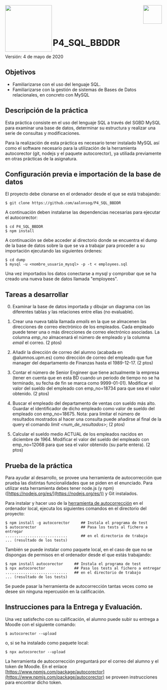 
<img  align="left" width="150" style="float: left;" src="https://www.upm.es/sfs/Rectorado/Gabinete%20del%20Rector/Logos/UPM/CEI/LOGOTIPO%20leyenda%20color%20JPG%20p.png">
<img  align="right" width="60" style="float: right;" src="http://www.dit.upm.es/figures/logos/ditupm-big.gif">

<br/><br/><br/>

# P4_SQL_BBDDR
Versión: 4 de mayo de 2020

## Objetivos

 * Familiarizarse con el uso del lenguaje SQL.
 * Familiarizarse con la gestión de sistemas de Bases de Datos relacionales, en concreto con MySQL

## Descripción de la práctica

Esta práctica consiste en el uso del lenguaje SQL a través del SGBD MySQL para examinar una base de datos, determinar su estructura y realizar una serie de consultas y modificaciones. 

Para la realización de esta práctica es necesario tener instalado MySQL así como el software necesario para la utilización de la herramienta autocorector (git, nodejs y el paquete autocorector), ya utiliada previamente en otras prácticas de la asignatura. 

## Configuración previa e importación de la base de datos

El proyecto debe clonarse en el ordenador desde el que se está trabajando:

```
$ git clone https://github.com/aalonsog/P4_SQL_BBDDR
```
A continuación deben instalarse las dependencias necesarias para ejecutar el autocorector: 

```
$ cd P4_SQL_BBDDR
$ npm install
```

A continuación se debe acceder al directorio donde se encuentra el dump de la base de datos sobre la que se va a trabajar para proceder a su importación ejecutando las siguientes órdenes:

```
$ cd dump
$ mysql -u <nombre_usuario_mysql> -p -t < employees.sql
```
Una vez importados los datos conectarse a mysql y comprobar que se ha creado una nueva base de datos llamada "employees".

## Tareas a desarrollar

0. Examinar la base de datos importada y dibujar un diagrama con las diferentes tablas y las relaciones entre ellas (no evaluable). 

1. Crear una nueva tabla llamada *emails* en la que se almacenen las direcciones de correo electrónico de los empleados. Cada empleado puede tener una o más direcciones de correo electrónico asociadas. La columna *emp_no* almacenará el número de empleado y la columna *email* el correo. (2 ptos)

2. Añadir la dirección de correo del alumno (acabada en @alumnos.upm.es) como dirección de correo del empleado que fue manager del departamento de Finanzas hasta el 1989-12-17. (2 ptos)

3. Contar el número de Senior Engineer que tiene actualmente la empresa (tener en cuenta que en esta BD cuando un periodo de tiempo no se ha terminado, su fecha de fin se marca como 9999-01-01). Modificar el valor del sueldo del empleado con emp_no=18734 para que sea el valor obtenido. (2 ptos)

4. Buscar el empleado del departamento de ventas con sueldo más alto. Guardar el identificador de dicho empleado como valor de sueldo del empleado con emp_no=18675. Nota: para limitar el número de resultados mostrados al hacer una consulta puede añadirse al final de la query el comando *limit <num_de_resultados>*; (2 ptos)

5. Calcular el sueldo medio ACTUAL de los empleados nacidos en diciembre de 1964. Modificar el valor del sueldo del empleado con emp_no=12068 para que sea el valor obtenido (su parte entera). (2 ptos)

## Prueba de la práctica 

Para ayudar al desarrollo, se provee una herramienta de autocorrección que prueba las distintas funcionalidades que se piden en el enunciado. Para utilizar esta herramienta debes tener node.js (y npm) ([https://nodejs.org/es/](https://nodejs.org/es/)) y Git instalados. 

Para instalar y hacer uso de la [herramienta de autocorrección](https://www.npmjs.com/package/autocorector) en el ordenador local, ejecuta los siguientes comandos en el directorio del proyecto:

```
$ npm install -g autocorector     ## Instala el programa de test
$ autocorector                    ## Pasa los tests al fichero a entregar
............................      ## en el directorio de trabajo
... (resultado de los tests)
```
También se puede instalar como paquete local, en el caso de que no se dispongas de permisos en el ordenador desde el que estás trabajando:
```
$ npm install autocorector     ## Instala el programa de test
$ npx autocorector             ## Pasa los tests al fichero a entregar
............................   ## en el directorio de trabajo
... (resultado de los tests)
```

Se puede pasar la herramienta de autocorrección tantas veces como se desee sin ninguna repercusión en la calificación.

## Instrucciones para la Entrega y Evaluación.

Una vez satisfecho con su calificación, el alumno puede subir su entrega a Moodle con el siguiente comando:
```
$ autocorector --upload
```
o, si se ha instalado como paquete local:
```
$ npx autocorector --upload
```

La herramienta de autocorrección preguntará por el correo del alumno y el token de Moodle. En el enlace [https://www.npmjs.com/package/autocorector](https://www.npmjs.com/package/autocorector) se proveen instrucciones para encontrar dicho token.

